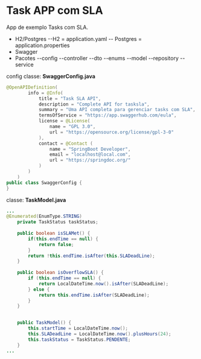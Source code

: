 # Task APP com SLA

App de exemplo Tasks com SLA. 

- H2/Postgres
--H2 = application.yaml
-- Postgres = application.properties
- Swagger
- Pacotes
--config
--controller
--dto
--enums
--model
--repository
--service

config classe: __SwaggerConfig.java__
```java
@OpenAPIDefinition(
		info = @Info(
			title = "Task SLA API",
			description = "Complete API for tasksla",
			summary = "Uma API completa para gerenciar tasks com SLA",
			termsOfService = "https://app.swaggerhub.com/eula",
			license = @License(
				name = "GPL 3.0",
				url = "https://opensource.org/license/gpl-3-0"
			),
			contact = @Contact (
				name = "SpringBoot Developer",
				email = "localhost@local.com",
				url = "https://springdoc.org/"
			)
		)	
	)
public class SwaggerConfig {
}
```
classe: __TaskModel.java__
```java
...
@Enumerated(EnumType.STRING)
	private TaskStatus taskStatus;
	
	public boolean isSLAMet() {
		if(this.endTime == null) {
			return false;
		}
		return !this.endTime.isAfter(this.SLADeadLine);
	}
	
	public boolean isOverflowSLA() {
	    if (this.endTime == null) {
	        return LocalDateTime.now().isAfter(SLADeadLine);
	    } else {
	        return this.endTime.isAfter(SLADeadLine);
	    }
	}

	
	public TaskModel() {
		this.startTime = LocalDateTime.now();
		this.SLADeadLine = LocalDateTime.now().plusHours(24);
		this.taskStatus = TaskStatus.PENDENTE;
	}
...
```
